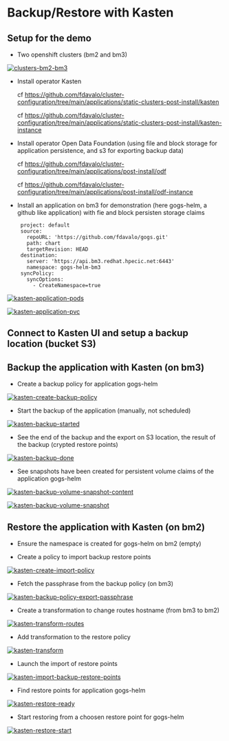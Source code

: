 # Backup/Restore with Kasten

## Setup for the demo

* Two openshift clusters (bm2 and bm3)

[![clusters-bm2-bm3](https://github.com/fdavalo/backup-restore-with-kasten/blob/main/acm-bm2-bm3.png?raw=true)](acm-bm2-bm3.png)

* Install operator Kasten 
  
    cf https://github.com/fdavalo/cluster-configuration/tree/main/applications/static-clusters-post-install/kasten
  
    cf https://github.com/fdavalo/cluster-configuration/tree/main/applications/static-clusters-post-install/kasten-instance

* Install operator Open Data Foundation (using file and block storage for application persistence, and s3 for exporting backup data)
  
    cf https://github.com/fdavalo/cluster-configuration/tree/main/applications/post-install/odf
  
    cf https://github.com/fdavalo/cluster-configuration/tree/main/applications/post-install/odf-instance

* Install an application on bm3 for demonstration (here gogs-helm, a github like application) with fie and block persisten storage claims
  
       project: default
       source:
         repoURL: 'https://github.com/fdavalo/gogs.git'
         path: chart
         targetRevision: HEAD
       destination:
         server: 'https://api.bm3.redhat.hpecic.net:6443'
         namespace: gogs-helm-bm3
       syncPolicy:
         syncOptions:
           - CreateNamespace=true

[![kasten-application-pods](https://github.com/fdavalo/backup-restore-with-kasten/blob/main/kasten-application-pods.png?raw=true)](kasten-application-pods.png)

[![kasten-application-pvc](https://github.com/fdavalo/backup-restore-with-kasten/blob/main/kasten-application-pvc.png?raw=true)](kasten-application-pvc.png)

## Connect to Kasten UI and setup a backup location (bucket S3)

## Backup the application with Kasten (on bm3)

* Create a backup policy for application gogs-helm

[![kasten-create-backup-policy](https://github.com/fdavalo/backup-restore-with-kasten/blob/main/kasten-create-backup-policy.png?raw=true)](kasten-create-backup-policy.png)

* Start the backup of the application (manually, not scheduled)

[![kasten-backup-started](https://github.com/fdavalo/backup-restore-with-kasten/blob/main/kasten-backup-done.png?raw=true)](kasten-backup-done.png)

* See the end of the backup and the export on S3 location, the result of the backup (crypted restore points)

[![kasten-backup-done](https://github.com/fdavalo/backup-restore-with-kasten/blob/main/kasten-backup-started.png?raw=true)](kasten-backup-started.png)

* See snapshots have been created for persistent volume claims of the application gogs-helm

[![kasten-backup-volume-snapshot-content](https://github.com/fdavalo/backup-restore-with-kasten/blob/main/kasten-backup-volume-snapshot-content.png?raw=true)](kasten-backup-volume-snapshot-content.png)

[![kasten-backup-volume-snapshot](https://github.com/fdavalo/backup-restore-with-kasten/blob/main/kasten-backup-volume-snapshot.png?raw=true)](kasten-backup-volume-snapshot.png)

## Restore the application with Kasten (on bm2)

* Ensure the namespace is created for gogs-helm on bm2 (empty)

* Create a policy to import backup restore points

[![kasten-create-import-policy](https://github.com/fdavalo/backup-restore-with-kasten/blob/main/kasten-create-import-policy.png?raw=true)](kasten-create-import-policy.png)

* Fetch the passphrase from the backup policy (on bm3)

[![kasten-backup-policy-export-passphrase](https://github.com/fdavalo/backup-restore-with-kasten/blob/main/kasten-backup-policy-export-passphrase.png?raw=true)](kasten-backup-policy-export-passphrase.png)

* Create a transformation to change routes hostname (from bm3 to bm2)

[![kasten-transform-routes](https://github.com/fdavalo/backup-restore-with-kasten/blob/main/kasten-transform-routes.png?raw=true)](kasten-transform-routes.png)

* Add transformation to the restore policy

[![kasten-transform](https://github.com/fdavalo/backup-restore-with-kasten/blob/main/kasten-transform.png?raw=true)](kasten-transform.png)

* Launch the import of restore points

[![kasten-import-backup-restore-points](https://github.com/fdavalo/backup-restore-with-kasten/blob/main/kasten-import-backup-restore-points.png?raw=true)](kasten-import-backup-restore-points.png)

* Find restore points for application gogs-helm

[![kasten-restore-ready](https://github.com/fdavalo/backup-restore-with-kasten/blob/main/kasten-restore-ready.png?raw=true)](kasten-restore-ready.png)

* Start restoring from a choosen restore point for gogs-helm

[![kasten-restore-start](https://github.com/fdavalo/backup-restore-with-kasten/blob/main/kasten-restore-start.png?raw=true)](kasten-restore-start.png)


